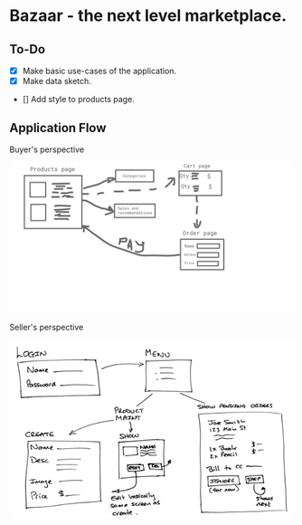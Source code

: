 # Bazaar - the next level marketplace.

## To-Do
- [x] Make basic use-cases of the application.
- [x] Make data sketch.
- [] Add style to products page.

## Application Flow
Buyer's perspective

![Buyer flow](./images/bayer_flow.png)

Seller's perspective

![Seller flow](./images/seller_flow.png)
